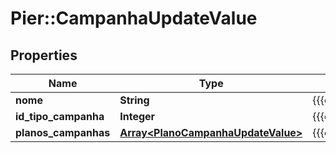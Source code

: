 # Pier::CampanhaUpdateValue

## Properties
Name | Type | Description | Notes
------------ | ------------- | ------------- | -------------
**nome** | **String** | {{{campanha_update_nome_value}}} | [optional] 
**id_tipo_campanha** | **Integer** | {{{campanha_update_id_tipo_campanha_value}}} | [optional] 
**planos_campanhas** | [**Array&lt;PlanoCampanhaUpdateValue&gt;**](PlanoCampanhaUpdateValue.md) | {{{campanha_update_planos_campanhas_value}}} | [optional] 



